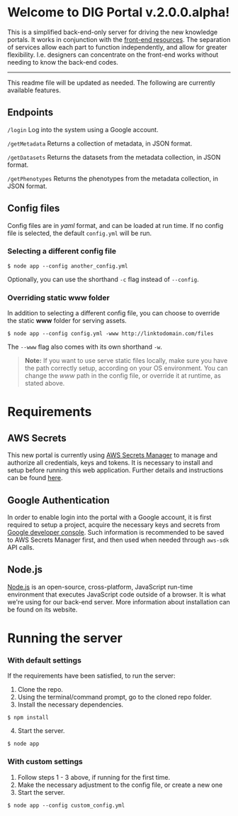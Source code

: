 # Welcome to DIG Portal v.2.0.0.alpha!

This is a simplified back-end-only server for driving the new knowledge portals. It works in conjunction with the [front-end resources](https://github.com/broadinstitute/dig-dug-static-resources). The separation of services allow each part to function independently, and allow for greater flexibility. I.e. designers can concentrate on the front-end works without needing to know the back-end codes.

---

This readme file will be updated as needed. The following are currently available features.

## Endpoints

`/login`
Log into the system using a Google account.

`/getMetadata`
Returns a collection of metadata, in JSON format.

`/getDatasets`
Returns the datasets from the metadata collection, in JSON format.

`/getPhenotypes`
Returns the phenotypes from the metadata collection, in JSON format.

## Config files

Config files are in _yaml_ format, and can be loaded at run time. If no config file is selected, the default `config.yml` will be run.

### Selecting a different config file

```
$ node app --config another_config.yml
```

Optionally, you can use the shorthand `-c` flag instead of `--config`.

### Overriding static www folder

In addition to selecting a different config file, you can choose to override the static **www** folder for serving assets.

```
$ node app --config config.yml -www http://linktodomain.com/files
```

The `--www` flag also comes with its own shorthand `-w`.

> **Note:** If you want to use serve static files locally, make sure you have the path correctly setup, according on your OS environment. You can change the _www_ path in the config file, or override it at runtime, as stated above.

# Requirements

## AWS Secrets

This new portal is currently using [AWS Secrets Manager](https://aws.amazon.com/secrets-manager/) to manage and authorize all credentials, keys and tokens. It is necessary to install and setup before running this web application. Further details and instructions can be found [here](https://github.com/broadinstitute/dig-secrets).

## Google Authentication

In order to enable login into the portal with a Google account, it is first required to setup a project, acquire the necessary keys and secrets from [Google developer console](https://developers.google.com/identity/sign-in/web/sign-in). Such information is recommended to be saved to AWS Secrets Manager first, and then used when needed through `aws-sdk` API calls.

## Node.js

[Node.js](https://nodejs.org/) is an open-source, cross-platform, JavaScript run-time environment that executes JavaScript code outside of a browser. It is what we're using for our back-end server. More information about installation can be found on its website.

# Running the server

### With default settings

If the requirements have been satisfied, to run the server:

1. Clone the repo.
2. Using the terminal/command prompt, go to the cloned repo folder.
3. Install the necessary dependencies.

```
$ npm install
```

4. Start the server.

```
$ node app
```

### With custom settings

1. Follow steps 1 - 3 above, if running for the first time.
2. Make the necessary adjustment to the config file, or create a new one
3. Start the server.

```
$ node app --config custom_config.yml
```
